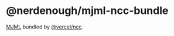# @nerdenough/mjml-ncc-bundle

[MJML](https://github.com/mjmlio/mjml) bundled by [@vercel/ncc](https://github.com/vercel/ncc).
